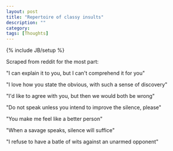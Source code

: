 ```yaml
---
layout: post
title: "Repertoire of classy insults"
description: ""
category:
tags: [Thoughts]
---
```

{% include JB/setup %}

Scraped from reddit for the most part:

"I can explain it to you, but I can't comprehend it for you"

"I love how you state the obvious, with such a sense of discovery"

"I'd like to agree with you, but then we would both be wrong"

"Do not speak unless you intend to improve the silence, please"

"You make me feel like a better person"

"When a savage speaks, silence will suffice"

"I refuse to have a batle of wits against an unarmed opponent"

